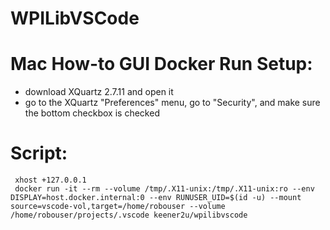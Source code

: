 # WPILibVSCode


# Mac How-to GUI Docker Run Setup:
* download XQuartz 2.7.11 and open it
* go to the XQuartz "Preferences" menu, go to "Security", and make sure the bottom checkbox is checked

# Script:
```
 xhost +127.0.0.1
 docker run -it --rm --volume /tmp/.X11-unix:/tmp/.X11-unix:ro --env DISPLAY=host.docker.internal:0 --env RUNUSER_UID=$(id -u) --mount source=vscode-vol,target=/home/robouser --volume /home/robouser/projects/.vscode keener2u/wpilibvscode
```
